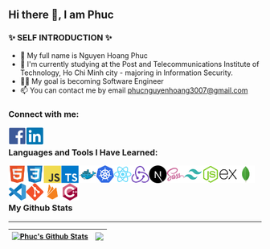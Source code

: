## Hi there 👋, I am Phuc

### ✨ SELF INTRODUCTION ✨

-   👋 My full name is Nguyen Hoang Phuc
-   🌱 I'm currently studying at the Post and Telecommunications Institute of Technology, Ho Chi Minh city - majoring in Information Security.
-   👨‍💻 My goal is becoming Software Engineer
-   📫 You can contact me by email phucnguyenhoang3007@gmail.com

### Connect with me:

[<img align="left" alt="phucnguyen | Facebook" width="35px" src="./img/facebook.svg"/>][facebook]

[<img align="left" alt="phucnguyen | Facebook" width="35px" src="./img/linkedin.svg"/>][linkedin]
<br />

### Languages and Tools I Have Learned:


<img align="left" alt="html" width="35px" src="./img/html.svg" />
<img align="left" alt="css" width="35px" src="./img/css.svg" />
<img align="left" alt="javascript" width="35px" src="./img/javascript.svg" />
<img align="left" alt="typescript" width="35px" src="./img/typescript.svg" />
<img align="left" alt="docker" width="35px" src="./img/docker.svg" />
<img align="left" alt="docker" width="35px" src="./img/kubernetes.svg" />
<img align="left" alt="react" width="35px" src="./img/react.svg" />
<img align="left" alt="redux" width="35px" src="./img/redux.svg" />
<img align="left" alt="nextjs" width="35px" src="./img/nextjs.svg" />
<img align="left" alt="sass" width="35px" src="./img/sass.svg" />
<img align="left" alt="tailwind" width="35px" src="./img/tailwindcss.svg" />
<img align="left" alt="nodejs" width="35px" src="./img/nodejs.svg" />
<img align="left" alt="expressjs" width="35px" src="./img/express.svg" />
<img align="left" alt="mongodb" width="35px" src="./img/mongodb.svg" />
<img align="left" alt="Visual Studio Code" width="35px" src="./img/vscode.svg" />
<img align="left" alt="git" width="35px" src="./img/git.svg" />
<img align="left" alt="firebase" width="35px" src="./img/firebase.svg" />

<img align="left" alt="c++" width="35px" src="./img/c++.svg" />
<br />
<br />
<br/>

### My Github Stats

---

| <a href="https://github-readme-stats-sigma-five.vercel.app/api?username=phucnguyn-203&show_icons=true&theme=dracula&include_all_commits=true&count_private=true&hide_border=true"><img align="center" src="https://github-readme-stats-sigma-five.vercel.app/api?username=phucnguyn-203&show_icons=true&theme=dracula&include_all_commits=true&count_private=true&hide_border=true" alt="Phuc's Github Stats" /></a> | <a href="https://github-readme-stats-sigma-five.vercel.app/api/top-langs/?username=phucnguyn-203&layout=compact&langs_count=7&theme=dracula&hide_border=true"><img align="center" src="https://github-readme-stats-sigma-five.vercel.app/api/top-langs/?username=phucnguyn-203&layout=compact&langs_count=7&theme=dracula&hide_border=true" /></a> |
| ---------------------------------------------------------------------------------------------------------------------------------------------------------------------------------------------------------------------------------------------------------------------------------------------------------------------------------------------------------------------------------------------- | ---------------------------------------------------------------------------------------------------------------------------------------------------------------------------------------------------------------------------------------------------------------------------------------------------------------------------- |

[facebook]: https://www.facebook.com/profile.php?id=100037309772290
[linkedin]: https://www.linkedin.com/in/ashernguyen/
